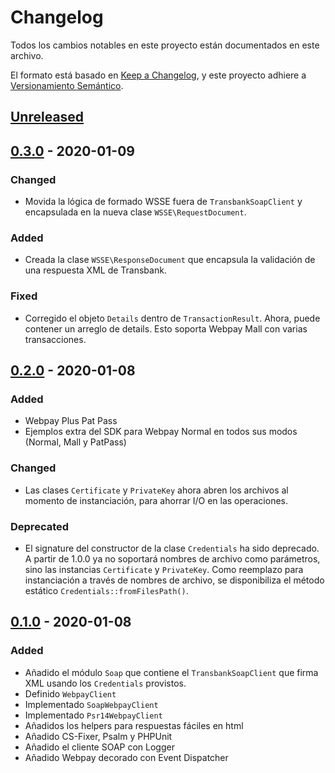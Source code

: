 # Changelog
Todos los cambios notables en este proyecto están documentados en este archivo.

El formato está basado en [Keep a Changelog](https://keepachangelog.com/es-ES/1.0.0/),
y este proyecto adhiere a [Versionamiento Semántico](https://semver.org/spec/v2.0.0.html).

## [Unreleased]

## [0.3.0] - 2020-01-09 

### Changed
- Movida la lógica de formado WSSE fuera de `TransbankSoapClient` y encapsulada en la nueva clase `WSSE\RequestDocument`.

### Added
- Creada la clase `WSSE\ResponseDocument` que encapsula la validación de una respuesta XML de Transbank.

### Fixed
- Corregido el objeto `Details` dentro de `TransactionResult`. Ahora, puede contener un arreglo de details.
Esto soporta Webpay Mall con varias transacciones.

## [0.2.0] - 2020-01-08

### Added
- Webpay Plus Pat Pass
- Ejemplos extra del SDK para Webpay Normal en todos sus modos (Normal, Mall y PatPass)

### Changed
- Las clases `Certificate` y `PrivateKey` ahora abren los archivos al momento de instanciación, para
ahorrar I/O en las operaciones.

### Deprecated
- El signature del constructor de la clase `Credentials` ha sido deprecado. A partir de 1.0.0 ya
 no soportará nombres de archivo como parámetros, sino las instancias `Certificate` y `PrivateKey`. Como
 reemplazo para instanciación a través de nombres de archivo, se disponibiliza el método estático
 `Credentials::fromFilesPath()`.

## [0.1.0] - 2020-01-08
 
### Added
- Añadido el módulo `Soap` que contiene el `TransbankSoapClient` que firma XML usando los `Credentials` provistos. 
- Definido `WebpayClient`
- Implementado `SoapWebpayClient`
- Implementado `Psr14WebpayClient`
- Añadidos los helpers para respuestas fáciles en html
- Añadido CS-Fixer, Psalm y PHPUnit
- Añadido el cliente SOAP con Logger
- Añadido Webpay decorado con Event Dispatcher
 
[Unreleased]: https://github.com/better-transbank/sdk/compare/0.3.0...HEAD
[0.3.0]: https://github.com/better-transbank/sdk/compare/0.2.0...0.3.0
[0.2.0]: https://github.com/better-transbank/sdk/compare/0.1.0...0.2.0
[0.1.0]: https://github.com/better-transbank/sdk/compare/releases/tag/0.1.0